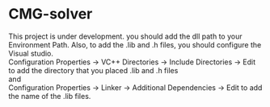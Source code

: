 # CMG-solver
This project is under development. you should add the dll path to your Environment Path. Also, to add the .lib and .h files, you should configure the Visual studio.  
Configuration Properties -> VC++ Directories -> Include Directories -> Edit to add the directory that you placed .lib and .h files  
and  
Configuration Properties -> Linker -> Additional Dependencies -> Edit to add the name of the .lib files. 
